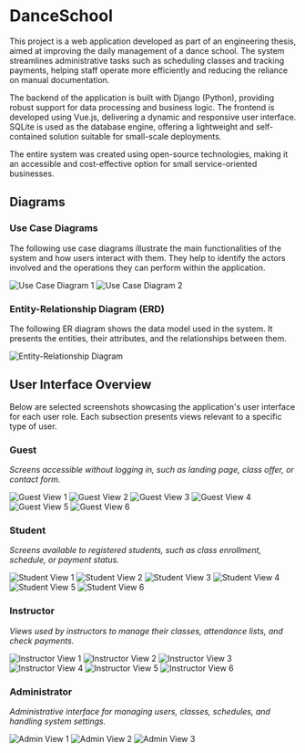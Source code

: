 # DanceSchool
This project is a web application developed as part of an engineering thesis, aimed at improving the daily management of a dance school. The system streamlines administrative tasks such as scheduling classes and tracking payments, helping staff operate more efficiently and reducing the reliance on manual documentation.

The backend of the application is built with Django (Python), providing robust support for data processing and business logic. The frontend is developed using Vue.js, delivering a dynamic and responsive user interface. SQLite is used as the database engine, offering a lightweight and self-contained solution suitable for small-scale deployments.

The entire system was created using open-source technologies, making it an accessible and cost-effective option for small service-oriented businesses.

## Diagrams

### Use Case Diagrams

The following use case diagrams illustrate the main functionalities of the system and how users interact with them. They help to identify the actors involved and the operations they can perform within the application.

![Use Case Diagram 1](https://github.com/MushroomArturek/DanceSchool/blob/main/screenshots/use_case_admin_ins.png?raw=true)
![Use Case Diagram 2](https://github.com/MushroomArturek/DanceSchool/blob/main/screenshots/use_case_uczen_gosc.png?raw=true)

### Entity-Relationship Diagram (ERD)

The following ER diagram shows the data model used in the system. It presents the entities, their attributes, and the relationships between them.

![Entity-Relationship Diagram](https://github.com/MushroomArturek/DanceSchool/blob/main/screenshots/baza_danych%20(1).png?raw=true)

## User Interface Overview

Below are selected screenshots showcasing the application's user interface for each user role. Each subsection presents views relevant to a specific type of user.

### Guest

_Screens accessible without logging in, such as landing page, class offer, or contact form._

![Guest View 1](https://github.com/MushroomArturek/DanceSchool/blob/main/screenshots/Strona_glowna.png?raw=true)
![Guest View 2](https://github.com/MushroomArturek/DanceSchool/blob/main/screenshots/harmonogram.png?raw=true)
![Guest View 3](https://github.com/MushroomArturek/DanceSchool/blob/main/screenshots/szczegoly_tanca.png?raw=true)
![Guest View 4](https://github.com/MushroomArturek/DanceSchool/blob/main/screenshots/school_info.png?raw=true)
![Guest View 5](https://github.com/MushroomArturek/DanceSchool/blob/main/screenshots/Rejestracja.png?raw=true)
![Guest View 6](https://github.com/MushroomArturek/DanceSchool/blob/main/screenshots/logowanie.png?raw=true)

### Student

_Screens available to registered students, such as class enrollment, schedule, or payment status._

![Student View 1](https://github.com/MushroomArturek/DanceSchool/blob/main/screenshots/dostepne_zajecia.png?raw=true)
![Student View 2](https://github.com/MushroomArturek/DanceSchool/blob/main/screenshots/moje_rezerwacje.png?raw=true)
![Student View 3](https://github.com/MushroomArturek/DanceSchool/blob/main/screenshots/platnosci_uczen.png?raw=true)
![Student View 4](https://github.com/MushroomArturek/DanceSchool/blob/main/screenshots/metoda_platnosci.png?raw=true)
![Student View 5](https://github.com/MushroomArturek/DanceSchool/blob/main/screenshots/dane_do_platnosci.png?raw=true)
![Student View 6](https://github.com/MushroomArturek/DanceSchool/blob/main/screenshots/oczekujaca_platnosc.png?raw=true)

### Instructor

_Views used by instructors to manage their classes, attendance lists, and check payments._

![Instructor View 1](https://github.com/MushroomArturek/DanceSchool/blob/main/screenshots/lista_obecnosci.png?raw=true)
![Instructor View 2](https://github.com/MushroomArturek/DanceSchool/blob/main/screenshots/dodaj_do_listy_obecnosci.png?raw=true)
![Instructor View 3](https://github.com/MushroomArturek/DanceSchool/blob/main/screenshots/lista_platnosci.png?raw=true)
![Instructor View 4](https://github.com/MushroomArturek/DanceSchool/blob/main/screenshots/lista_platnosci_potwierdzenie.png?raw=true)
![Instructor View 5](https://github.com/MushroomArturek/DanceSchool/blob/main/screenshots/zarzadzanie_uczniami.png?raw=true)
![Instructor View 6](https://github.com/MushroomArturek/DanceSchool/blob/main/screenshots/zarzadzanie_zajeciami.png?raw=true)

### Administrator

_Administrative interface for managing users, classes, schedules, and handling system settings._

![Admin View 1](https://github.com/MushroomArturek/DanceSchool/blob/main/screenshots/zarzadzanie_instruktorami.png?raw=true)
![Admin View 2](https://github.com/MushroomArturek/DanceSchool/blob/main/screenshots/raport_analityka.png?raw=true)
![Admin View 3](https://github.com/MushroomArturek/DanceSchool/blob/main/screenshots/raport_frekwencja.png?raw=true)
